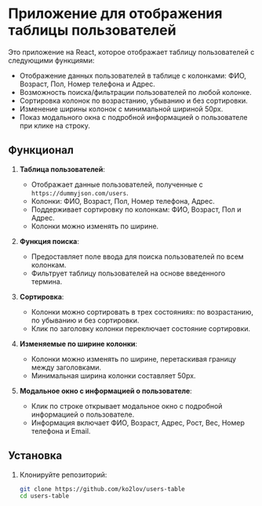 # Приложение для отображения таблицы пользователей

Это приложение на React, которое отображает таблицу пользователей с следующими функциями:

- Отображение данных пользователей в таблице с колонками: ФИО, Возраст, Пол, Номер телефона и Адрес.
- Возможность поиска/фильтрации пользователей по любой колонке.
- Сортировка колонок по возрастанию, убыванию и без сортировки.
- Изменение ширины колонок с минимальной шириной 50px.
- Показ модального окна с подробной информацией о пользователе при клике на строку.

## Функционал

1. **Таблица пользователей**:

   - Отображает данные пользователей, полученные с `https://dummyjson.com/users`.
   - Колонки: ФИО, Возраст, Пол, Номер телефона, Адрес.
   - Поддерживает сортировку по колонкам: ФИО, Возраст, Пол и Адрес.
   - Колонки можно изменять по ширине.

2. **Функция поиска**:

   - Предоставляет поле ввода для поиска пользователей по всем колонкам.
   - Фильтрует таблицу пользователей на основе введенного термина.

3. **Сортировка**:

   - Колонки можно сортировать в трех состояниях: по возрастанию, по убыванию и без сортировки.
   - Клик по заголовку колонки переключает состояние сортировки.

4. **Изменяемые по ширине колонки**:

   - Колонки можно изменять по ширине, перетаскивая границу между заголовками.
   - Минимальная ширина колонки составляет 50px.

5. **Модальное окно с информацией о пользователе**:
   - Клик по строке открывает модальное окно с подробной информацией о пользователе.
   - Информация включает ФИО, Возраст, Адрес, Рост, Вес, Номер телефона и Email.

## Установка

1. Клонируйте репозиторий:

   ```bash
   git clone https://github.com/ko2lov/users-table
   cd users-table
   ```
